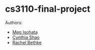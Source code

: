 # cs3110-final-project
Authors:
- [Meg Isohata](https://github.com/megisohata)
- [Cynthia Shao](https://github.com/CynyuS)
- [Rachel Bethke](https://github.com/RachelBethke)
